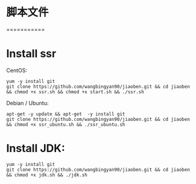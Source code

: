 # 脚本文件
===========

# Install ssr

CentOS:

	yum -y install git
	git clone https://github.com/wangbingyan90/jiaoben.git && cd jiaoben && chmod +x ssr.sh && chmod +x start.sh && ./ssr.sh 
	
		
Debian / Ubuntu:

	apt-get -y update && apt-get  -y install git
	git clone https://github.com/wangbingyan90/jiaoben.git && cd jiaoben && chmod +x ssr_ubuntu.sh && ./ssr_ubuntu.sh


# Install JDK:

	yum -y install git
	git clone https://github.com/wangbingyan90/jiaoben.git && cd jiaoben && chmod +x jdk.sh && ./jdk.sh


